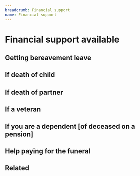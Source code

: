 ```yaml
---
breadcrumb: Financial support
name: Financial support
---
```

# Financial support available
## Getting bereavement leave
## If death of child
## If death of partner
## If a veteran
## If you are a dependent [of deceased on a pension]
## Help paying for the funeral
## Related
